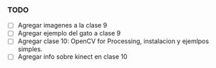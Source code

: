 ### TODO

- [ ] Agregar imagenes a la clase 9
- [ ] Agregar ejemplo del gato a clase 9
- [ ] Agregar clase 10: OpenCV for Processing, instalacion y ejemlpos simples.
- [ ] Agregar info sobre kinect en clase 10
